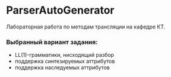 # ParserAutoGenerator
Лабораторная работа по методам трансляции на кафедре КТ.
### Выбранный вариант задания:
* LL(1)-грамматики, нисходящий разбор
* поддержка синтезируемых аттрибутов
* поддержка наследуемых аттрибутов